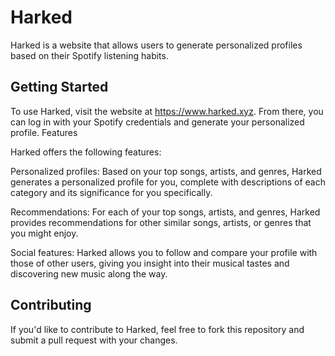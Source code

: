 # Harked

Harked is a website that allows users to generate personalized profiles based on their Spotify listening habits.

## Getting Started

To use Harked, visit the website at https://www.harked.xyz. From there, you can log in with your Spotify credentials and generate your personalized profile.
Features

Harked offers the following features:

Personalized profiles: Based on your top songs, artists, and genres, Harked generates a personalized profile for you, complete with descriptions of each category and its significance for you specifically.

Recommendations: For each of your top songs, artists, and genres, Harked provides recommendations for other similar songs, artists, or genres that you might enjoy.

Social features: Harked allows you to follow and compare your profile with those of other users, giving you insight into their musical tastes and discovering new music along the way.


## Contributing

If you'd like to contribute to Harked, feel free to fork this repository and submit a pull request with your changes.
